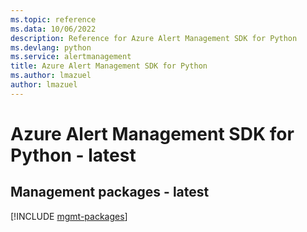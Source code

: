 ```yaml
---
ms.topic: reference
ms.data: 10/06/2022
description: Reference for Azure Alert Management SDK for Python
ms.devlang: python
ms.service: alertmanagement
title: Azure Alert Management SDK for Python
ms.author: lmazuel
author: lmazuel
---
```

# Azure Alert Management SDK for Python - latest

## Management packages - latest
[!INCLUDE [mgmt-packages](alert-management-mgmt-index.md)]